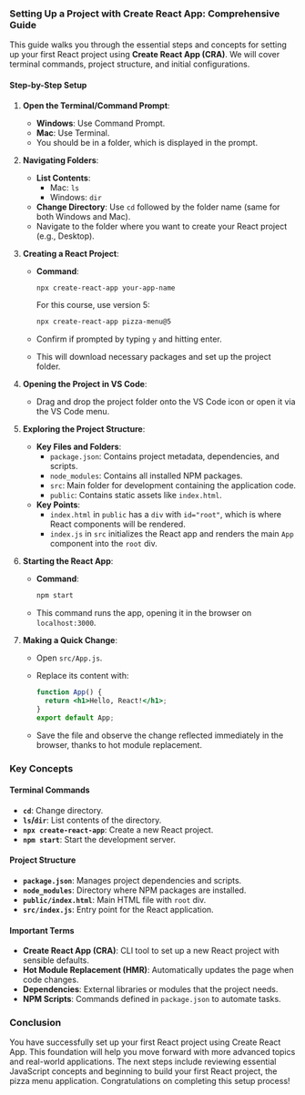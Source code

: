 ### Setting Up a Project with Create React App: Comprehensive Guide

This guide walks you through the essential steps and concepts for setting up your first React project using **Create React App (CRA)**. We will cover terminal commands, project structure, and initial configurations.

#### **Step-by-Step Setup**

1. **Open the Terminal/Command Prompt**:

   - **Windows**: Use Command Prompt.
   - **Mac**: Use Terminal.
   - You should be in a folder, which is displayed in the prompt.

2. **Navigating Folders**:

   - **List Contents**:
     - Mac: `ls`
     - Windows: `dir`
   - **Change Directory**: Use `cd` followed by the folder name (same for both Windows and Mac).
   - Navigate to the folder where you want to create your React project (e.g., Desktop).

3. **Creating a React Project**:

   - **Command**:

     ```bash
     npx create-react-app your-app-name
     ```

     For this course, use version 5:

     ```bash
     npx create-react-app pizza-menu@5
     ```

   - Confirm if prompted by typing `y` and hitting enter.
   - This will download necessary packages and set up the project folder.

4. **Opening the Project in VS Code**:

   - Drag and drop the project folder onto the VS Code icon or open it via the VS Code menu.

5. **Exploring the Project Structure**:

   - **Key Files and Folders**:
     - `package.json`: Contains project metadata, dependencies, and scripts.
     - `node_modules`: Contains all installed NPM packages.
     - `src`: Main folder for development containing the application code.
     - `public`: Contains static assets like `index.html`.
   - **Key Points**:
     - `index.html` in `public` has a `div` with `id="root"`, which is where React components will be rendered.
     - `index.js` in `src` initializes the React app and renders the main `App` component into the `root` div.

6. **Starting the React App**:

   - **Command**:

     ```bash
     npm start
     ```

   - This command runs the app, opening it in the browser on `localhost:3000`.

7. **Making a Quick Change**:

   - Open `src/App.js`.
   - Replace its content with:

     ```jsx
     function App() {
       return <h1>Hello, React!</h1>;
     }
     export default App;
     ```

   - Save the file and observe the change reflected immediately in the browser, thanks to hot module replacement.

### Key Concepts

#### **Terminal Commands**

- **`cd`**: Change directory.
- **`ls`/`dir`**: List contents of the directory.
- **`npx create-react-app`**: Create a new React project.
- **`npm start`**: Start the development server.

#### **Project Structure**

- **`package.json`**: Manages project dependencies and scripts.
- **`node_modules`**: Directory where NPM packages are installed.
- **`public/index.html`**: Main HTML file with `root` div.
- **`src/index.js`**: Entry point for the React application.

#### **Important Terms**

- **Create React App (CRA)**: CLI tool to set up a new React project with sensible defaults.
- **Hot Module Replacement (HMR)**: Automatically updates the page when code changes.
- **Dependencies**: External libraries or modules that the project needs.
- **NPM Scripts**: Commands defined in `package.json` to automate tasks.

### Conclusion

You have successfully set up your first React project using Create React App. This foundation will help you move forward with more advanced topics and real-world applications. The next steps include reviewing essential JavaScript concepts and beginning to build your first React project, the pizza menu application. Congratulations on completing this setup process!
